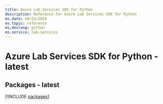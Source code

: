 ```yaml
---
title: Azure Lab Services SDK for Python
description: Reference for Azure Lab Services SDK for Python
ms.date: 04/23/2024
ms.topic: reference
ms.devlang: python
ms.service: lab-services
---
```

# Azure Lab Services SDK for Python - latest
## Packages - latest
[!INCLUDE [packages](lab-services-index.md)]